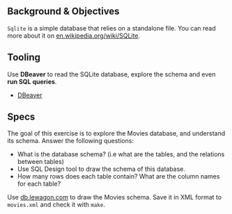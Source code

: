 ## Background & Objectives

`Sqlite` is a simple database that relies on a standalone file.
You can read more about it on [en.wikipedia.org/wiki/SQLite](http://en.wikipedia.org/wiki/SQLite).

## Tooling

Use **DBeaver** to read the SQLite database, explore the schema and even **run SQL queries**.

- [DBeaver](https://dbeaver.io/)

## Specs

The goal of this exercise is to explore the Movies database, and understand its schema. Answer the following questions:

- What is the database schema? (i.e what are the tables, and the relations between tables)
- Use SQL Design tool to draw the schema of this database.
- How many rows does each table contain? What are the column names for each table?

Use [db.lewagon.com](http://db.lewagon.com/) to draw the Movies schema. Save it in XML format to `movies.xml` and check it with `make`.
